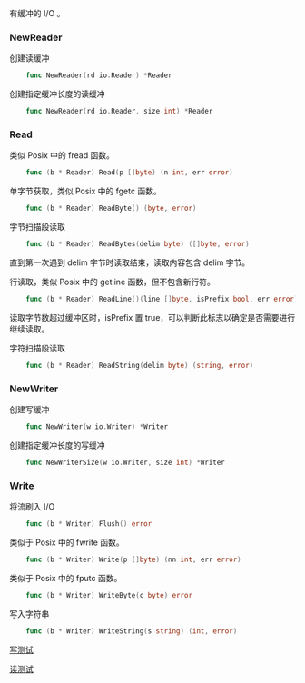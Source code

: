 
有缓冲的 I/O 。

### NewReader

创建读缓冲
```go
    func NewReader(rd io.Reader) *Reader
```

创建指定缓冲长度的读缓冲
```go
    func NewReader(rd io.Reader, size int) *Reader
```


### Read

类似 Posix 中的 fread 函数。
```go
    func (b * Reader) Read(p []byte) (n int, err error)
```

单字节获取，类似 Posix 中的 fgetc 函数。
```go
    func (b * Reader) ReadByte() (byte, error)
```

字节扫描段读取
```go
    func (b * Reader) ReadBytes(delim byte) ([]byte, error)
```
直到第一次遇到 delim 字节时读取结束，读取内容包含 delim 字节。

行读取，类似 Posix 中的 getline 函数，但不包含新行符。
```go
    func (b * Reader) ReadLine()(line []byte, isPrefix bool, err error)
```
读取字节数超过缓冲区时，isPrefix 置 true，可以判断此标志以确定是否需要进行继续读取。

字符扫描段读取
```go
    func (b * Reader) ReadString(delim byte) (string, error)
```


### NewWriter

创建写缓冲
```go
    func NewWriter(w io.Writer) *Writer
```

创建指定缓冲长度的写缓冲
```go
    func NewWriterSize(w io.Writer, size int) *Writer
```


### Write

将流刷入 I/O
```go
    func (b * Writer) Flush() error
```

类似于 Posix 中的 fwrite 函数。
```go
    func (b * Writer) Write(p []byte) (nn int, err error)
```

类似于 Posix 中的 fputc 函数。
```go
    func (b * Writer) WriteByte(c byte) error
```

写入字符串
```go
    func (b * Writer) WriteString(s string) (int, error)
```


[写测试](02/WriteBuf.go)

[读测试](02/ReadBuf.go)
